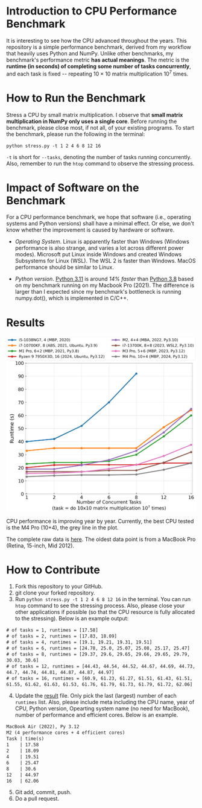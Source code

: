 # Introduction to CPU Performance Benchmark
It is interesting to see how the CPU advanced throughout the years. This repository is a simple performance benchmark, derived from my workflow that heavily uses Python and NumPy. 
Unlike other benchmarks, my benchmark's performance metric **has actual meanings**. The metric is the **runtime (in seconds) of completing some number of tasks concurrently**, and each task is fixed -- repeating $10\times10$ matrix multiplication $10^7$ times.

# How to Run the Benchmark
Stress a CPU by small matrix multiplication. I observe that **small matrix multiplication in NumPy only uses a single core**. Before running the benchmark, please close most, if not all, of your existing programs. To start the benchmark, please run the following in the terminal:
```
python stress.py -t 1 2 4 6 8 12 16
```
`-t` is short for `--tasks`, denoting the number of tasks running concurrently. Also, remember to run the `htop` command to observe the stressing process.

# Impact of Software on the Benchmark
For a CPU performance benchmark, we hope that software (i.e., operating systems and Python versions) shall have a minimal effect. Or else, we don't know whether the improvement is caused by hardware or software.
- *Operating System*. Linux is apparently faster than Windows (Windows performance is also strange, and varies a lot across different power modes). 
Microsoft put Linux inside Windows and created Windows Subsystems for Linux (WSL). 
The WSL 2 is faster than Windows. 
MacOS performance should be similar to Linux.

- *Python version*. [Python 3.11](https://github.com/caitaozhan/stress/blob/8a399b5a8d62d5beee7fbc3dcf75bed97d2c805b/results#L214) is around *14% faster* than [Python 3.8](https://github.com/caitaozhan/stress/blob/8a399b5a8d62d5beee7fbc3dcf75bed97d2c805b/results#L203) based on my benchmark running on my Macbook Pro (2021).
The difference is larger than I expected since my benchmark's bottleneck is running numpy.dot(), which is implemented in C/C++.

# Results

<p align="center">
  <picture>
   <img src="cpu_perf.png" width="700" class="center">
  </picture>
</p>

CPU performance is improving year by year. Currently, the best CPU tested is the M4 Pro (10+4), the grey line in the plot.

The complete raw data is [here](results). The oldest data point is from a MacBook Pro (Retina, 15-inch, Mid 2012).

# How to Contribute

1. Fork this repository to your GitHub.
2. git clone your forked repository.
3. Run `python stress.py -t 1 2 4 6 8 12 16` in the terminal. You can run `htop` command to see the stressing process. Also, please close your other applications if possible (so that the CPU resource is fully allocated to the stressing). Below is an example output:
```
# of tasks = 1, runtimes = [17.58]
# of tasks = 2, runtimes = [17.83, 18.09]
# of tasks = 4, runtimes = [19.1, 19.21, 19.31, 19.51]
# of tasks = 6, runtimes = [24.78, 25.0, 25.07, 25.08, 25.17, 25.47]
# of tasks = 8, runtimes = [29.37, 29.6, 29.65, 29.66, 29.65, 29.79, 30.03, 30.6]
# of tasks = 12, runtimes = [44.43, 44.54, 44.52, 44.67, 44.69, 44.73, 44.7, 44.74, 44.81, 44.87, 44.87, 44.97]
# of tasks = 16, runtimes = [60.9, 61.23, 61.27, 61.51, 61.43, 61.51, 61.55, 61.62, 61.63, 61.53, 61.76, 61.79, 61.73, 61.79, 61.72, 62.06]
```
4. Update the [result](results) file. Only pick the last (largest) number of each `runtimes` list. Also, please include meta including the CPU name, year of CPU, Python version, Opearting system name (no need for MacBook), number of performance and efficient cores. Below is an example.
```
MacBook Air (2022), Py 3.12
M2 (4 performance cores + 4 efficient cores)
Task | time(s)
1    | 17.58
2    | 18.09
4    | 19.51
6    | 25.47
8    | 30.6
12   | 44.97
16   | 62.06
```
5. Git add, commit, push.
6. Do a pull request.